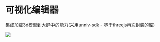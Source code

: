 # 可视化编辑器

集成加载3d模型到大屏中的能力(采用unniv-sdk - 基于threejs再次封装的库)

<div class="flex justify-center">

<img src="/images/editor.png" style="max-width: 85%" >

</div>

